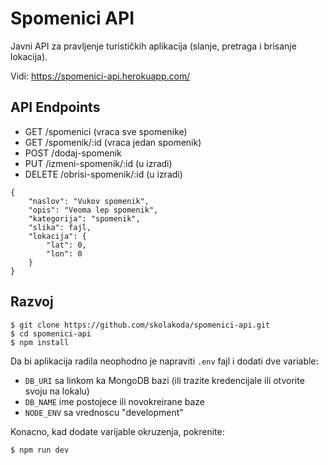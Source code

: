 # Spomenici API

Javni API za pravljenje turističkih aplikacija (slanje, pretraga i brisanje lokacija).

Vidi: https://spomenici-api.herokuapp.com/

## API Endpoints

- GET /spomenici (vraca sve spomenike)
- GET /spomenik/:id (vraca jedan spomenik)
- POST /dodaj-spomenik
- PUT /izmeni-spomenik/:id (u izradi)
- DELETE /obrisi-spomenik/:id (u izradi)

```
{
    "naslov": "Vukov spomenik",
    "opis": "Veoma lep spomenik",
    "kategorija": "spomenik",
    "slika": fajl,
    "lokacija": {
        "lat": 0,
        "lon": 0
    }
}
```

## Razvoj

```
$ git clone https://github.com/skolakoda/spomenici-api.git
$ cd spomenici-api
$ npm install
```

Da bi aplikacija radila neophodno je napraviti `.env` fajl i dodati dve variable:

- `DB_URI` sa linkom ka MongoDB bazi (ili trazite kredencijale ili otvorite svoju na lokalu)
- `DB_NAME` ime postojece ili novokreirane baze
- `NODE_ENV` sa vrednoscu "development"

Konacno, kad dodate varijable okruzenja, pokrenite:

```
$ npm run dev
```
